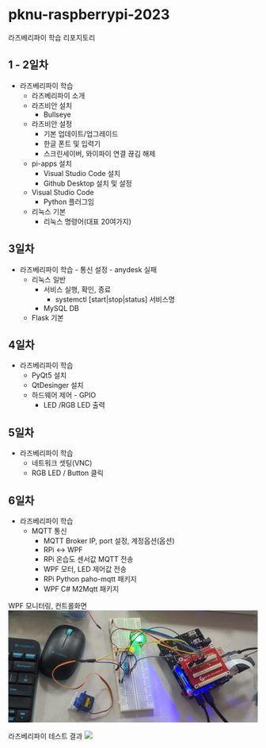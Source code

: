 # pknu-raspberrypi-2023
라즈베리파이 학습 리포지토리

## 1 - 2일차
- 라즈베리파이 학습
	- 라즈베리파이 소개
	- 라즈비안 설치
		- Bullseye
	- 라즈비안 설정
		- 기본 업데이트/업그레이드
		- 한글 폰트 및 입력기
		- 스크린세이버, 와이파이 연결 끊김 해제
	- pi-apps 설치
		- Visual Studio Code 설치
		- Github Desktop 설치 및 설정
	- Visual Studio Code
		- Python 플러그임
	- 리눅스 기본
		- 리눅스 명령어(대표 20여가지)
	
## 3일차
- 라즈베리파이 학습
		- 통신 설정
			- anydesk 실패
	- 리눅스 일반
		- 서비스 실행, 확인, 종료
			- systemctl [start|stop|status] 서비스명
		- MySQL DB
	- Flask 기본

## 4일차
- 라즈베리파이 학습
	- PyQt5 설치
	- QtDesinger 설치
	- 하드웨어 제어 - GPIO 
		- LED /RGB LED 출력

## 5일차
- 라즈베리파이 학습
	- 네트워크 셋팅(VNC)
	- RGB LED / Button 클릭

## 6일차
- 라즈베리파이 학습
	- MQTT 통신 
		- MQTT Broker IP, port 설정, 계정옵션(옵션)
		- RPi <-> WPF
		- RPi 온습도 센서값 MQTT 전송
		- WPF 모터, LED 제어값 전송
		- RPi Python paho-mqtt 패키지
		- WPF C# M2Mqtt 패키지

WPF 모니터링, 컨트롤화면
<img
src="https://raw.githubusercontent.com/ZZO-ZHO/pknu-raspberrypi-2023/main/images/raspberrypi01.jpg" width="700">


라즈베리파이 테스트 결과
<img
src="https://raw.githubusercontent.com/ZZO-ZHO/pknu-raspberrypi-2023/main/images/raspberrypi02.jpg" width="700">

